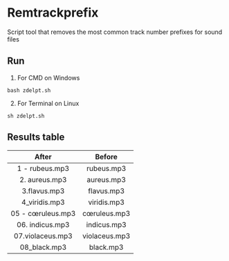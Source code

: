 # Remtrackprefix
Script tool that removes the most common track number prefixes for sound files

## Run
1. For CMD on Windows
```
bash zdelpt.sh
```
2. For Terminal on Linux
```
sh zdelpt.sh
```

## Results table
| After             | Before        |
| :---------------: | :-----------: |
| 1 - rubeus.mp3    | rubeus.mp3    |
| 2. aureus.mp3     | aureus.mp3    |
| 3.flavus.mp3      | flavus.mp3    |
| 4_viridis.mp3     | viridis.mp3   |
| 05 - cœruleus.mp3 | cœruleus.mp3  |
| 06. indicus.mp3   | indicus.mp3   |
| 07.violaceus.mp3  | violaceus.mp3 |
| 08_black.mp3      | black.mp3     |